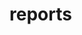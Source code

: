 # reports

<include from="Snippets-PortalAPI.md" element-id="snippet-header" />

<api-doc openapi-path="../../api.yaml" tag="reports"></api-doc>